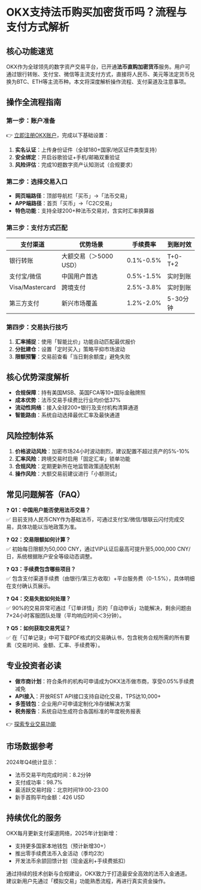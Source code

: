 # OKX支持法币购买加密货币吗？流程与支付方式解析

## 核心功能速览
OKX作为全球领先的数字资产交易平台，已开通**法币直购加密货币**服务。用户可通过银行转账、支付宝、微信等主流支付方式，直接将人民币、美元等法定货币兑换为BTC、ETH等主流币种。本文将深度解析操作流程、支付渠道及注意事项。

## 操作全流程指南

### 第一步：账户准备
👉 [立即注册OKX账户](https://bit.ly/okx_welcome)，完成以下基础设置：
1. **实名认证**：上传身份证件（全球180+国家/地区证件类型支持）
2. **安全绑定**：开启谷歌验证+手机/邮箱双重验证
3. **风险评估**：完成10题数字资产认知测试（合规要求）

### 第二步：选择交易入口
- **网页端路径**：顶部导航栏「买币」→「法币交易」
- **APP端路径**：首页「买币」→「C2C交易」
- **特色功能**：支持全球200+种法币交易对，含实时汇率换算器

### 第三步：支付方式匹配
| 支付渠道       | 优势场景               | 手续费率 | 到账时效      |
|----------------|------------------------|----------|---------------|
| 银行转账       | 大额交易（＞5000 USD） | 0.1%-0.5%| T+0-T+2       |
| 支付宝/微信    | 中国用户首选           | 0.5%-1.5%| 实时到账      |
| Visa/Mastercard| 跨境支付               | 2.5%-3.8%| 实时到账      |
| 第三方支付     | 新兴市场覆盖           | 1.2%-2.0%| 5-30分钟      |

### 第四步：交易执行技巧
1. **汇率捕捉**：使用「智能比价」功能自动匹配最优报价
2. **分批建仓**：设置「定时买入」策略平抑市场波动
3. **限额预警**：交易前查看「当日剩余额度」避免失败

## 核心优势深度解析
- **合规保障**：持有美国MSB、英国FCA等10+国际金融牌照
- **成本优势**：法币交易手续费比行业均价低37%
- **流动性网络**：接入全球200+银行及支付机构清算通道
- **智能路由**：系统自动选择最优汇率及最快通道

## 风险控制体系
1. **价格波动风险**：加密市场24小时波动剧烈，建议配置不超过资产的5%-10%
2. **汇率风险**：跨境交易时启用「固定汇率」锁单功能
3. **合规风险**：定期更新所在地监管政策适配机制
4. **操作风险**：大额交易前建议进行「小额测试」

## 常见问题解答（FAQ）

❓ **Q1：中国用户能否使用法币交易？**  
✅ 目前支持人民币CNY作为基础法币，可通过支付宝/微信/银联云闪付完成交易，具体功能以当地政策为准。

❓ **Q2：交易限额如何计算？**  
✅ 初始每日限额为50,000 CNY，通过VIP认证后最高可提升至5,000,000 CNY/日，系统根据账户安全等级动态调整。

❓ **Q3：手续费包含哪些项目？**  
✅ 包含支付渠道手续费（由银行/第三方收取）+平台服务费（0-1.5%），具体明细在支付确认页展示。

❓ **Q4：交易失败如何处理？**  
✅ 90%的交易异常可通过「订单详情」页的「自动申诉」功能解决，剩余问题由7×24小时客服团队处理（平均响应时间＜3分钟）。

❓ **Q5：如何获取交易凭证？**  
✅ 在「订单记录」中可下载PDF格式的交易确认书，包含税务合规所需的所有要素（交易时间、金额、汇率、手续费等）。

## 专业投资者必读
- **做市商计划**：符合条件的机构可申请成为OKX法币做市商，享受0.05%手续费减免
- **API接入**：开放REST API接口支持自动化交易，TPS达10,000+
- **多签钱包**：企业用户可申请定制化冷存储解决方案
- **税务报告**：系统自动生成符合各国标准的年度税务报表

👉 [探索专业交易功能](https://bit.ly/okx_welcome) 

## 市场数据参考
2024年Q4统计显示：
- 法币交易平均完成时间：8.2分钟
- 支付成功率：98.7%
- 最活跃交易时段：北京时间19:00-23:00
- 新手首购平均金额：426 USD

## 持续优化的服务
OKX每月更新支付渠道网络，2025年计划新增：
- 支持更多国家本地钱包（预计新增30+）
- 推出零手续费法币入金活动（季均2次）
- 开发法币余颔回馈计划（现金返利+手续费抵扣）

通过持续的技术创新与合规建设，OKX致力于打造最安全高效的法币入金通道。建议新用户先通过「模拟交易」功能熟悉流程，再进行真实资金操作。